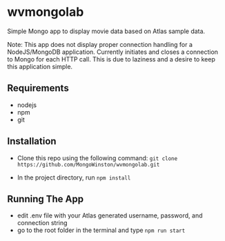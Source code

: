 # wvmongolab
Simple Mongo app to display movie data based on Atlas sample data.

Note: This app does not display proper connection handling for a NodeJS/MongoDB application. Currently initiates and closes a connection to Mongo for each HTTP call. This is due to laziness and a desire to keep this application simple. 

## Requirements
- nodejs
- npm
- git

## Installation 

- Clone this repo using the following command:
`git clone https://github.com/MongoWinston/wvmongolab.git`

- In the project directory, run `npm install`


## Running The App
- edit .env file with your Atlas generated username, password, and connection string
- go to the root folder in the terminal and type `npm run start`
